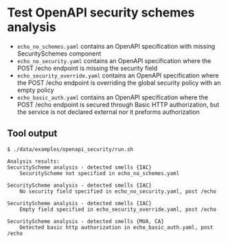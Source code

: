 # Test OpenAPI security schemes analysis

- `echo_no_schemes.yaml` contains an OpenAPI specification with missing SecuritySchemes component
- `echo_no_security.yaml` contains an OpenAPI specification where the POST /echo endpoint is missing
    the security field
- `echo_security_override.yaml` contains an OpenAPI specification where the POST /echo endpoint is
    overriding the global security policy with an empty policy
- `echo_basic_auth.yaml` contains an OpenAPI specification where the POST /echo endpoint is
    secured through Basic HTTP authorization, but the service is not declared external nor it
    preforms authorization

## Tool output

```
$ ./data/examples/openapi_security/run.sh

Analysis results:
SecurityScheme analysis - detected smells {IAC}
    SecurityScheme not specified in echo_no_schemes.yaml

SecurityScheme analysis - detected smells {IAC}
    No security field specified in echo_no_security.yaml, post /echo

SecurityScheme analysis - detected smells {IAC}
    Empty field specified in echo_security_override.yaml, post /echo

SecurityScheme analysis - detected smells {MUA, CA}
    Detected basic http authorization in echo_basic_auth.yaml, post /echo
```